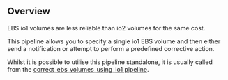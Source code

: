 ## Overview

EBS io1 volumes are less reliable than io2 volumes for the same cost.

This pipeline allows you to specify a single io1 EBS volume and then either send a notification or attempt to perform a predefined corrective action.

Whilst it is possible to utilise this pipeline standalone, it is usually called from the [correct_ebs_volumes_using_io1 pipeline](https://hub.flowpipe.io/mods/turbot/aws_thrifty/pipelines/aws_thrifty.pipeline.correct_ebs_volumes_using_io1).